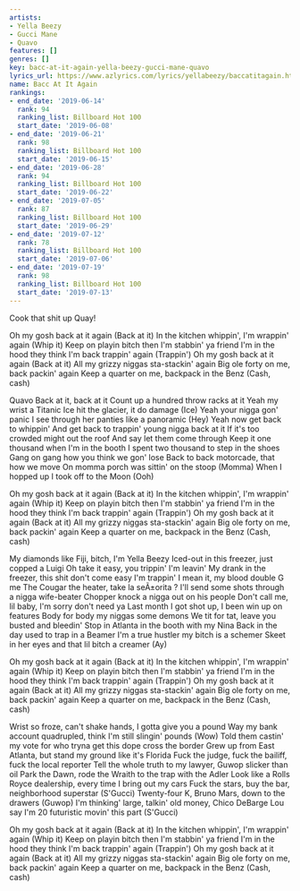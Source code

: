 ```yaml
---
artists:
- Yella Beezy
- Gucci Mane
- Quavo
features: []
genres: []
key: bacc-at-it-again-yella-beezy-gucci-mane-quavo
lyrics_url: https://www.azlyrics.com/lyrics/yellabeezy/baccatitagain.html
name: Bacc At It Again
rankings:
- end_date: '2019-06-14'
  rank: 94
  ranking_list: Billboard Hot 100
  start_date: '2019-06-08'
- end_date: '2019-06-21'
  rank: 98
  ranking_list: Billboard Hot 100
  start_date: '2019-06-15'
- end_date: '2019-06-28'
  rank: 94
  ranking_list: Billboard Hot 100
  start_date: '2019-06-22'
- end_date: '2019-07-05'
  rank: 87
  ranking_list: Billboard Hot 100
  start_date: '2019-06-29'
- end_date: '2019-07-12'
  rank: 78
  ranking_list: Billboard Hot 100
  start_date: '2019-07-06'
- end_date: '2019-07-19'
  rank: 98
  ranking_list: Billboard Hot 100
  start_date: '2019-07-13'
---
```


Cook that shit up Quay!


Oh my gosh back at it again (Back at it)
In the kitchen whippin', I'm wrappin' again (Whip it)
Keep on playin bitch then I'm stabbin' ya friend
I'm in the hood they think I'm back trappin' again (Trappin')
Oh my gosh back at it again (Back at it)
All my grizzy niggas sta-stackin' again
Big ole forty on me, back packin' again
Keep a quarter on me, backpack in the Benz (Cash, cash)


Quavo
Back at it, back at it
Count up a hundred throw racks at it
Yeah my wrist a Titanic
Ice hit the glacier, it do damage (Ice)
Yeah your nigga gon' panic
I see through her panties like a panoramic (Hey)
Yeah now get back to whippin'
And get back to trappin' young nigga back at it
If it's too crowded might out the roof
And say let them come through
Keep it one thousand when I'm in the booth
I spent two thousand to step in the shoes
Gang on gang how you think we gon' lose
Back to back motorcade, that how we move
On momma porch was sittin' on the stoop (Momma)
When I hopped up I took off to the Moon (Ooh)


Oh my gosh back at it again (Back at it)
In the kitchen whippin', I'm wrappin' again (Whip it)
Keep on playin bitch then I'm stabbin' ya friend
I'm in the hood they think I'm back trappin' again (Trappin')
Oh my gosh back at it again (Back at it)
All my grizzy niggas sta-stackin' again
Big ole forty on me, back packin' again
Keep a quarter on me, backpack in the Benz (Cash, cash)

My diamonds like Fiji, bitch, I'm Yella Beezy
Iced-out in this freezer, just copped a Luigi
Oh take it easy, you trippin' I'm leavin'
My drank in the freezer, this shit don't come easy
I'm trappin' I mean it, my blood double G me
The Cougar the heater, take la seÃ±orita ?
I'll send some shots through a nigga wife-beater
Chopper knock a nigga out on his people
Don't call me, lil baby, I'm sorry don't need ya
Last month I got shot up, I been win up on features
Body for body my niggas some demons
We tit for tat, leave you busted and bleedin'
Stop in Atlanta in the booth with my Nina
Back in the day used to trap in a Beamer
I'm a true hustler my bitch is a schemer
Skeet in her eyes and that lil bitch a creamer (Ay)

Oh my gosh back at it again (Back at it)
In the kitchen whippin', I'm wrappin' again (Whip it)
Keep on playin bitch then I'm stabbin' ya friend
I'm in the hood they think I'm back trappin' again (Trappin')
Oh my gosh back at it again (Back at it)
All my grizzy niggas sta-stackin' again
Big ole forty on me, back packin' again
Keep a quarter on me, backpack in the Benz (Cash, cash)


Wrist so froze, can't shake hands, I gotta give you a pound
Way my bank account quadrupled, think I'm still slingin' pounds (Wow)
Told them castin' my vote for who tryna get this dope cross the border
Grew up from East Atlanta, but stand my ground like it's Florida
Fuck the judge, fuck the bailiff, fuck the local reporter
Tell the whole truth to my lawyer, Guwop slicker than oil
Park the Dawn, rode the Wraith to the trap with the Adler
Look like a Rolls Royce dealership, every time I bring out my cars
Fuck the stars, buy the bar, neighborhood superstar (S'Gucci)
Twenty-four K, Bruno Mars, down to the drawers (Guwop)
I'm thinking' large, talkin' old money, Chico DeBarge
Lou say I'm 20 futuristic movin' this part (S'Gucci)


Oh my gosh back at it again (Back at it)
In the kitchen whippin', I'm wrappin' again (Whip it)
Keep on playin bitch then I'm stabbin' ya friend
I'm in the hood they think I'm back trappin' again (Trappin')
Oh my gosh back at it again (Back at it)
All my grizzy niggas sta-stackin' again
Big ole forty on me, back packin' again
Keep a quarter on me, backpack in the Benz (Cash, cash)



